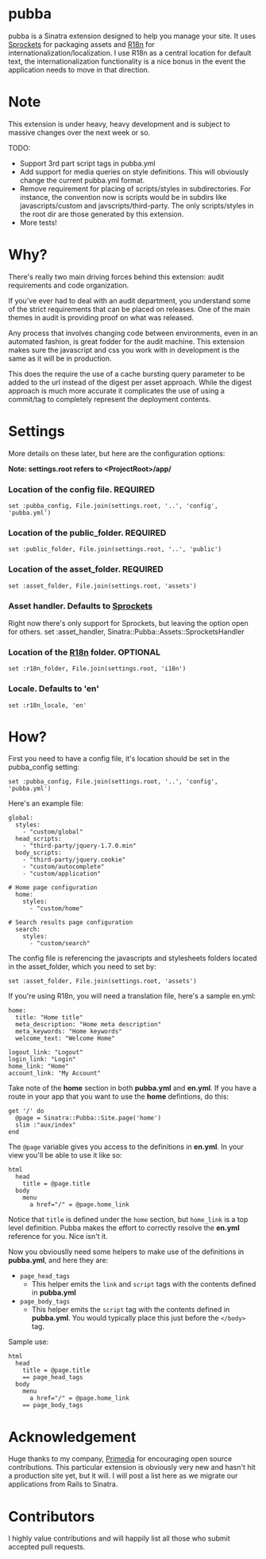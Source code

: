 # pubba

pubba is a Sinatra extension designed to help you manage your site. It uses [Sprockets](https://github.com/sstephenson/sprockets) for packaging assets and [R18n](http://r18n.rubyforge.org/) for internationalization/localization. I use R18n as a central location for default text, the internationalization functionality is a nice bonus in the event the application needs to move in that direction.

# Note

This extension is under heavy, heavy development and is subject to massive changes over the next week or so.

TODO:

* Support 3rd part script tags in pubba.yml
* Add support for media queries on style definitions. This will obviously change the current pubba.yml format.
* Remove requirement for placing of scripts/styles in subdirectories. For instance, the convention now is scripts would be in subdirs like javascripts/custom and javscripts/third-party. The only scripts/styles in the root dir are those generated by this extension.
* More tests!

# Why?

There's really two main driving forces behind this extension: audit requirements and code organization.

If you've ever had to deal with an audit department, you understand some of the strict requirements that can be placed on releases. One of the main themes in audit is providing proof on what was released.

Any process that involves changing code between environments, even in an automated fashion, is great fodder for the audit machine. This extension makes sure the javascript and css you work with in development is the same as it will be in production.

This does the require the use of a cache bursting query parameter to be added to the url instead of the digest per asset approach. While the digest approach is much more accurate it complicates the use of using a commit/tag to completely represent the deployment contents.

# Settings

More details on these later, but here are the configuration options:

**Note: __settings.root__ refers to \<ProjectRoot\>/app/**

### Location of the config file. REQUIRED
    set :pubba_config, File.join(settings.root, '..', 'config', 'pubba.yml')

### Location of the public_folder. REQUIRED
    set :public_folder, File.join(settings.root, '..', 'public')

### Location of the asset_folder. REQUIRED
    set :asset_folder, File.join(settings.root, 'assets')

### Asset handler. Defaults to [Sprockets](https://github.com/sstephenson/sprockets)
Right now there's only support for Sprockets, but leaving the option open for others.
    set :asset_handler, Sinatra::Pubba::Assets::SprocketsHandler

### Location of the [R18n](http://r18n.rubyforge.org/) folder. OPTIONAL
    set :r18n_folder, File.join(settings.root, 'i18n')

### Locale. Defaults to 'en'
    set :r18n_locale, 'en'



# How?

First you need to have a config file, it's location should be set in the pubba_config setting:

    set :pubba_config, File.join(settings.root, '..', 'config', 'pubba.yml')

Here's an example file:

    global:
      styles:
        - "custom/global"
      head_scripts:
        - "third-party/jquery-1.7.0.min"
      body_scripts:
        - "third-party/jquery.cookie"
        - "custom/autocomplete"
        - "custom/application"

    # Home page configuration
      home:
        styles:
          - "custom/home"

    # Search results page configuration
      search:
        styles:
          - "custom/search"

The config file is referencing the javascripts and stylesheets folders located in the asset_folder, which you need to set by:

    set :asset_folder, File.join(settings.root, 'assets')

If you're using R18n, you will need a translation file, here's a sample en.yml:

    home:
      title: "Home title"
      meta_description: "Home meta description"
      meta_keywords: "Home keywords"
      welcome_text: "Welcome Home"

    logout_link: "Logout"
    login_link: "Login"
    home_link: "Home"
    account_link: "My Account"

Take note of the __home__ section in both __pubba.yml__ and __en.yml__. If you have a route in your app that you want to use the __home__ defintions, do this:

    get '/' do
      @page = Sinatra::Pubba::Site.page('home')
      slim :"aux/index"
    end

The `@page` variable gives you access to the definitions in __en.yml__. In your view you'll be able to use it like so:

    html
      head
        title = @page.title
      body
        menu
          a href="/" = @page.home_link

Notice that `title` is defined under the `home` section, but `home_link` is a top level definition. Pubba makes the effort to correctly resolve the __en.yml__ reference for you. Nice isn't it.

Now you obviouslly need some helpers to make use of the definitions in __pubba.yml__, and here they are:

* `page_head_tags`
  * This helper emits the `link` and `script` tags with the contents defined in __pubba.yml__
* `page_body_tags`
  * This helper emits the `script` tag with the contents defined in __pubba.yml__. You would typically place this just before the `</body>` tag.

Sample use:

    html
      head
        title = @page.title
        == page_head_tags
      body
        menu
          a href="/" = @page.home_link
        == page_body_tags


# Acknowledgement

Huge thanks to my company, [Primedia](http://primedia.com) for encouraging open source contributions. This particular extension is obviously very new and hasn't hit a production site yet, but it will. I will post a list here as we migrate our applications from Rails to Sinatra.

# Contributors

I highly value contributions and will happily list all those who submit accepted pull requests.

